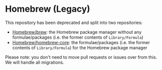 # Homebrew (Legacy)
This repository has been deprecated and split into two repositories:
- [Homebrew/brew](https://github.com/Homebrew/brew): the Homebrew package manager without any formulae/packages (i.e. the former contents of `Library/Formula`)
- [Homebrew/homebrew-core](https://github.com/Homebrew/homebrew-core): the formulae/packages (i.e. the former contents of `Library/Formula`) for the Homebrew package manager

Please note: you don't need to move pull requests or issues over from this. We will handle all migrations.
